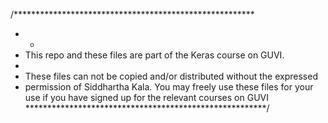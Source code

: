 /*******************************************************
 *  * 
 * This repo and these files are part of the Keras course on GUVI.
 * 
 * These files can not be copied and/or distributed without the expressed 
 * permission of Siddhartha Kala. You may freely use these files for your use if you have signed up for the relevant courses on GUVI
 *******************************************************/